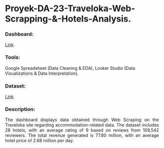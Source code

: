# Proyek-DA-23-Traveloka-Web-Scrapping-&-Hotels-Analysis.
### Dashboard: 
[Link](https://lookerstudio.google.com/u/0/reporting/6d304ea7-4b86-4f7d-8411-c06570c5775b/page/bux9D).
### Tools:
Google Spreadsheet (Data Cleaning & EDA), Looker Studio (Data Visualizations & Data Interpretation).
### Dataset: 
[Link](https://www.kaggle.com/datasets/muhammadgusanwaakbar/traveloka-hotel-list-jakarta).
### Description: 
<p align="justify"> The dashboard displays data obtained through Web Scraping on the Traveloka site regarding accommodation-related data. The dataset includes 28 hotels, with an average rating of 9 based on reviews from 109,542 reviewers. The total revenue generated is 77.80 million, with an average hotel price of 2.68 million per day. </p>
